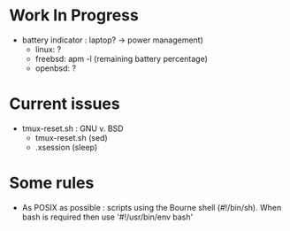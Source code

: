 # Work In Progress

- battery indicator : laptop? -> power management)
    - linux: ?
    - freebsd: apm -l (remaining battery percentage)
    - openbsd: ? 

# Current issues

- tmux-reset.sh : GNU v. BSD
    - tmux-reset.sh (sed)
    - .xsession (sleep)

# Some rules

- As POSIX as possible : scripts using the Bourne shell (#!/bin/sh). When bash is required
then use '#!/usr/bin/env bash'
